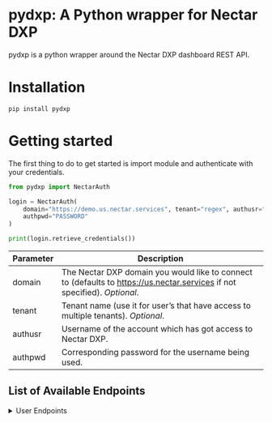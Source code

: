 # pydxp: A Python wrapper for Nectar DXP
pydxp is a python wrapper around the Nectar DXP dashboard REST API. 

# Installation
`pip install pydxp`

# Getting started
The first thing to do to get started is import module and authenticate with your credentials.

```python
from pydxp import NectarAuth

login = NectarAuth(
    domain="https://demo.us.nectar.services", tenant="regex", authusr="demo1@nectarcorp.com",
    authpwd="PASSWORD"
)

print(login.retrieve_credentials())
```

| Parameter | Description                                                                                                               |
|---------|---------------------------------------------------------------------------------------------------------------------------|
| domain  | The Nectar DXP domain you would like to connect to (defaults to https://us.nectar.services if not specified). *Optional*. |
| tenant  | Tenant name (use it for user’s that have access to multiple tenants). *Optional*.                                         |
| authusr | Username of the account which has got access to Nectar DXP.                                                               |
| authpwd | Corresponding password for the username being used.                                                                       |

## List of Available Endpoints
<details>
<summary>User Endpoints</summary>
<p>

## Search users by query string
```python
import json
from pydxp import NectarAuth
from pydxp import UserEndpoints

login = NectarAuth(
    domain="https://demo.us.nectar.services", tenant="regex", authusr="demo1@nectarcorp.com",
    authpwd="PASSWORD"
)

data = UserEndpoints.search_users_by_query_string(login, username="jane.doe@regex.com")
print(json.dumps(data))
```
| Parameter  | Description                                                                                                                           |
|------------|---------------------------------------------------------------------------------------------------------------------------------------|
| username   | Username to be queried on Nectar DXP.                                                                                                 |
| pagenumber | Page number for paged response (starts from 1, default = 1). *Optional*. Example: pagenumber=1                                        |
| pagesize   | Page size for paged response (starts from 1, default = 10). *Optional*. Example: pagesize=10                                          |
| tenant     | Tenant name (use it for user’s that have access to multiple tenants. Defaults to tenant name used during authentication). *Optional*. |

### Output
```json
{"totalElements": 1, "elements": [{"id": "837", "userId": "837_1_10_*", "photo": null, "userName": "jane.doe", "firstName": "Jane", "lastName": "Doe", "email": "jane.doe@regex.com", "phone": "123-456-7890", "location": null, "address": null, "uri": null, "deleted": false, "city": null, "postalCode": null, "country": null, "postOfficeBox": null, "pbxName": null, "userPbxNumber": null, "displayName": "Jane Doe", "sipAddress": null, "lineUri": null, "platform": "AD", "platformUserName": null, "platforms": ["TEAMS", "ENDPOINT_CLIENT"], "ispName": null, "locationType": null, "hasAdId": true, "hasPlatformId": null, "lastSessionDate": null, "sessionCount": null, "sessionGood": null, "sessionPoor": null, "sessionUnknown": null}]}
```
## Get user quantity summary
```python
UserEndpoints.get_user_quantity_summary(login, username="jane.doe@regex.com", timeperiod="LAST_DAY")
```
| Parameter  | Description                                                                                                             |
|------------|-------------------------------------------------------------------------------------------------------------------------|
| username   | Username to be queried on Nectar DXP.                                                                                   |
| timeperiod | Time period for data fetching (LAST_HOUR, LAST_DAY, LAST_WEEK, LAST_MONTH, LAST_QUARTER, LAST_YEAR, CUSTOM) *Optional*. |
| tenant     | Tenant name (use it for user’s that have access to multiple tenants. Defaults to tenant name used during authentication). *Optional*. |

## Get user quality summary
```python
UserEndpoints.get_user_quality_summary(login, username="jane.doe@regex.com", timeperiod="LAST_DAY")
```
| Parameter  | Description                                                                                                             |
|------------|-------------------------------------------------------------------------------------------------------------------------|
| username   | Username to be queried on Nectar DXP.                                                                                   |
| timeperiod | Time period for data fetching (LAST_HOUR, LAST_DAY, LAST_WEEK, LAST_MONTH, LAST_QUARTER, LAST_YEAR, CUSTOM) *Optional*. |
| tenant     | Tenant name (use it for user’s that have access to multiple tenants. Defaults to tenant name used during authentication). *Optional*. |

## Get user server summary
```python
UserEndpoints.get_user_server_summary(login, username="jane.doe@regex.com", timeperiod="LAST_DAY")
```
| Parameter  | Description                                                                                                             |
|------------|-------------------------------------------------------------------------------------------------------------------------|
| username   | Username to be queried on Nectar DXP.                                                                                   |
| timeperiod | Time period for data fetching (LAST_HOUR, LAST_DAY, LAST_WEEK, LAST_MONTH, LAST_QUARTER, LAST_YEAR, CUSTOM) *Optional*. |
| tenant     | Tenant name (use it for user’s that have access to multiple tenants. Defaults to tenant name used during authentication). *Optional*. |

## Get user client types summary
```python
UserEndpoints.get_user_client_types_summary(login, username="jane.doe@regex.com", timeperiod="LAST_DAY")
```
| Parameter  | Description                                                                                                             |
|------------|-------------------------------------------------------------------------------------------------------------------------|
| username   | Username to be queried on Nectar DXP.                                                                                   |
| timeperiod | Time period for data fetching (LAST_HOUR, LAST_DAY, LAST_WEEK, LAST_MONTH, LAST_QUARTER, LAST_YEAR, CUSTOM) *Optional*. |
| tenant     | Tenant name (use it for user’s that have access to multiple tenants. Defaults to tenant name used during authentication). *Optional*. |

## Get user devices summary
```python
UserEndpoints.get_user_devices_summary(login, username="jane.doe@regex.com", timeperiod="LAST_DAY")
```
| Parameter  | Description                                                                                                             |
|------------|-------------------------------------------------------------------------------------------------------------------------|
| username   | Username to be queried on Nectar DXP.                                                                                   |
| timeperiod | Time period for data fetching (LAST_HOUR, LAST_DAY, LAST_WEEK, LAST_MONTH, LAST_QUARTER, LAST_YEAR, CUSTOM) *Optional*. |
| tenant     | Tenant name (use it for user’s that have access to multiple tenants. Defaults to tenant name used during authentication). *Optional*. |

## Get user network types summary
```python
UserEndpoints.get_user_network_types_summary(login, username="jane.doe@regex.com", timeperiod="LAST_DAY")
```
| Parameter  | Description                                                                                                             |
|------------|-------------------------------------------------------------------------------------------------------------------------|
| username   | Username to be queried on Nectar DXP.                                                                                   |
| timeperiod | Time period for data fetching (LAST_HOUR, LAST_DAY, LAST_WEEK, LAST_MONTH, LAST_QUARTER, LAST_YEAR, CUSTOM) *Optional*. |
| tenant     | Tenant name (use it for user’s that have access to multiple tenants. Defaults to tenant name used during authentication). *Optional*. |

## Get user info
```python
UserEndpoints.get_user_info(login, username="jane.doe@regex.com", timeperiod="LAST_DAY")
```
| Parameter  | Description                                                                                                             |
|------------|-------------------------------------------------------------------------------------------------------------------------|
| username   | Username to be queried on Nectar DXP.                                                                                   |
| tenant     | Tenant name (use it for user’s that have access to multiple tenants. Defaults to tenant name used during authentication). *Optional*. |

## Get advanced user info
```python
UserEndpoints.get_advanced_user_info(login, username="jane.doe@regex.com", timeperiod="LAST_DAY")
```
| Parameter  | Description                                                                                                             |
|------------|-------------------------------------------------------------------------------------------------------------------------|
| username   | Username to be queried on Nectar DXP.                                                                                   |
| tenant     | Tenant name (use it for user’s that have access to multiple tenants. Defaults to tenant name used during authentication). *Optional*. |

## Get user advanced info only status
```python
UserEndpoints.get_user_advanced_info_only_status(login, username="jane.doe@regex.com", timeperiod="LAST_DAY")
```
| Parameter  | Description                                                                                                             |
|------------|-------------------------------------------------------------------------------------------------------------------------|
| username   | Username to be queried on Nectar DXP.                                                                                   |
| tenant     | Tenant name (use it for user’s that have access to multiple tenants. Defaults to tenant name used during authentication). *Optional*. |

## Get pinned users
```python
UserEndpoints.get_pinned_users(login,tenant="regex")
```
| Parameter  | Description                                                                                                             |
|------------|-------------------------------------------------------------------------------------------------------------------------|
| tenant     | Tenant name (use it for user’s that have access to multiple tenants. Defaults to tenant name used during authentication). *Optional*. |

</p>
</details>
